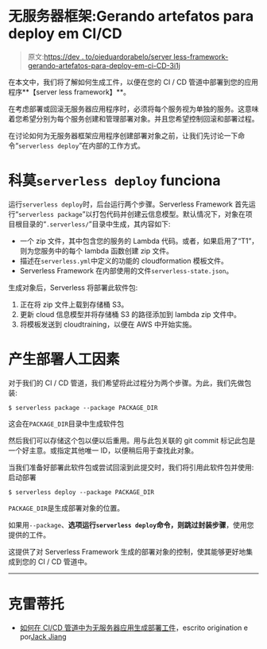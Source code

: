 # 无服务器框架:Gerando artefatos para deploy em CI/CD

> 原文:[https://dev . to/oieduardorabelo/server less-framework-gerando-artefatos-para-deploy-em-ci-CD-3i1j](https://dev.to/oieduardorabelo/serverless-framework-gerando-artefatos-para-deploy-em-ci-cd-3i1j)

在本文中，我们将了解如何生成工件，以便在您的 CI / CD 管道中部署到您的应用程序**【server less framework】**。

在考虑部署或回滚无服务器应用程序时，必须将每个服务视为单独的服务。这意味着您希望分别为每个服务创建和管理部署对象。并且您希望控制回滚和部署过程。

在讨论如何为无服务器框架应用程序创建部署对象之前，让我们先讨论一下命令“`serverless deploy`”在内部的工作方式。

# [](#como-raw-serverless-deploy-endraw-funciona)科莫`serverless deploy` funciona

运行`serverless deploy`时，后台运行两个步骤。Serverless Framework 首先运行“`serverless package`”以打包代码并创建云信息模型。默认情况下，对象在项目根目录的“`.serverless/`”目录中生成，其内容如下:

*   一个 zip 文件，其中包含您的服务的 Lambda 代码。或者，如果启用了“T1”，则为您服务中的每个 lambda 函数创建 zip 文件。
*   描述在`serverless.yml`中定义的功能的 cloudformation 模板文件。
*   Serverless Framework 在内部使用的文件`serverless-state.json`。

生成对象后，Serverless 将部署此软件包:

1.  正在将 zip 文件上载到存储桶 S3。
2.  更新 cloud 信息模型并将存储桶 S3 的路径添加到 lambda zip 文件中。
3.  将模板发送到 cloudtraining，以便在 AWS 中开始实施。

# [](#gerando-artefatos-de-deploy)产生部署人工因素

对于我们的 CI / CD 管道，我们希望将此过程分为两个步骤。为此，我们先做包装:

```
$ serverless package --package PACKAGE_DIR 
```

这会在`PACKAGE_DIR`目录中生成软件包

然后我们可以存储这个包以便以后重用。用与此包关联的 git commit 标记此包是一个好主意。或指定其他唯一 ID，以便稍后用于查找此对象。

当我们准备好部署此软件包或尝试回滚到此提交时，我们将引用此软件包并使用:
启动部署

```
$ serverless deploy --package PACKAGE_DIR 
```

`PACKAGE_DIR`是生成部署对象的位置。

如果用`--package`、**选项运行`serverless deploy`命令，则跳过封装步骤**，使用您提供的工件。

这提供了对 Serverless Framework 生成的部署对象的控制，使其能够更好地集成到您的 CI / CD 管道中。

* * *

# [](#cr%C3%A9ditos)克雷蒂托

*   [如何在 CI/CD 管道中为无服务器应用生成部署工件](https://seed.run/blog/how-to-generate-deployment-artifacts-in-your-cicd-pipeline-for-serverless-apps.html)，escrito origination e por[Jack Jiang](https://www.linkedin.com/in/jack-jiang-52b147a4/)